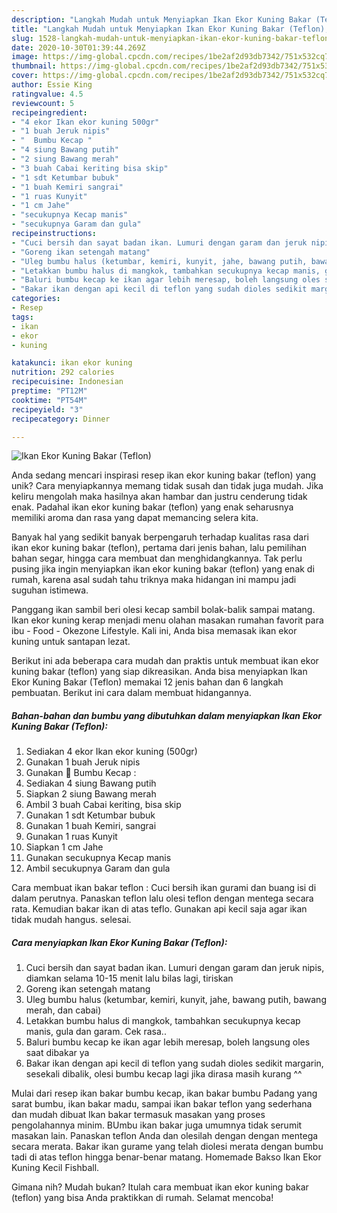 ```yaml
---
description: "Langkah Mudah untuk Menyiapkan Ikan Ekor Kuning Bakar (Teflon), Menggugah Selera"
title: "Langkah Mudah untuk Menyiapkan Ikan Ekor Kuning Bakar (Teflon), Menggugah Selera"
slug: 1528-langkah-mudah-untuk-menyiapkan-ikan-ekor-kuning-bakar-teflon-menggugah-selera
date: 2020-10-30T01:39:44.269Z
image: https://img-global.cpcdn.com/recipes/1be2af2d93db7342/751x532cq70/ikan-ekor-kuning-bakar-teflon-foto-resep-utama.jpg
thumbnail: https://img-global.cpcdn.com/recipes/1be2af2d93db7342/751x532cq70/ikan-ekor-kuning-bakar-teflon-foto-resep-utama.jpg
cover: https://img-global.cpcdn.com/recipes/1be2af2d93db7342/751x532cq70/ikan-ekor-kuning-bakar-teflon-foto-resep-utama.jpg
author: Essie King
ratingvalue: 4.5
reviewcount: 5
recipeingredient:
- "4 ekor Ikan ekor kuning 500gr"
- "1 buah Jeruk nipis"
- "  Bumbu Kecap "
- "4 siung Bawang putih"
- "2 siung Bawang merah"
- "3 buah Cabai keriting bisa skip"
- "1 sdt Ketumbar bubuk"
- "1 buah Kemiri sangrai"
- "1 ruas Kunyit"
- "1 cm Jahe"
- "secukupnya Kecap manis"
- "secukupnya Garam dan gula"
recipeinstructions:
- "Cuci bersih dan sayat badan ikan. Lumuri dengan garam dan jeruk nipis, diamkan selama 10-15 menit lalu bilas lagi, tiriskan"
- "Goreng ikan setengah matang"
- "Uleg bumbu halus (ketumbar, kemiri, kunyit, jahe, bawang putih, bawang merah, dan cabai)"
- "Letakkan bumbu halus di mangkok, tambahkan secukupnya kecap manis, gula dan garam. Cek rasa.."
- "Baluri bumbu kecap ke ikan agar lebih meresap, boleh langsung oles saat dibakar ya"
- "Bakar ikan dengan api kecil di teflon yang sudah dioles sedikit margarin, sesekali dibalik, olesi bumbu kecap lagi jika dirasa masih kurang ^^"
categories:
- Resep
tags:
- ikan
- ekor
- kuning

katakunci: ikan ekor kuning 
nutrition: 292 calories
recipecuisine: Indonesian
preptime: "PT12M"
cooktime: "PT54M"
recipeyield: "3"
recipecategory: Dinner

---
```



![Ikan Ekor Kuning Bakar (Teflon)](https://img-global.cpcdn.com/recipes/1be2af2d93db7342/751x532cq70/ikan-ekor-kuning-bakar-teflon-foto-resep-utama.jpg)

Anda sedang mencari inspirasi resep ikan ekor kuning bakar (teflon) yang unik? Cara menyiapkannya memang tidak susah dan tidak juga mudah. Jika keliru mengolah maka hasilnya akan hambar dan justru cenderung tidak enak. Padahal ikan ekor kuning bakar (teflon) yang enak seharusnya memiliki aroma dan rasa yang dapat memancing selera kita.

Banyak hal yang sedikit banyak berpengaruh terhadap kualitas rasa dari ikan ekor kuning bakar (teflon), pertama dari jenis bahan, lalu pemilihan bahan segar, hingga cara membuat dan menghidangkannya. Tak perlu pusing jika ingin menyiapkan ikan ekor kuning bakar (teflon) yang enak di rumah, karena asal sudah tahu triknya maka hidangan ini mampu jadi suguhan istimewa.

Panggang ikan sambil beri olesi kecap sambil bolak-balik sampai matang. Ikan ekor kuning kerap menjadi menu olahan masakan rumahan favorit para ibu - Food - Okezone Lifestyle. Kali ini, Anda bisa memasak ikan ekor kuning untuk santapan lezat.


Berikut ini ada beberapa cara mudah dan praktis untuk membuat ikan ekor kuning bakar (teflon) yang siap dikreasikan. Anda bisa menyiapkan Ikan Ekor Kuning Bakar (Teflon) memakai 12 jenis bahan dan 6 langkah pembuatan. Berikut ini cara dalam membuat hidangannya.

<!--inarticleads1-->

##### Bahan-bahan dan bumbu yang dibutuhkan dalam menyiapkan Ikan Ekor Kuning Bakar (Teflon):

1. Sediakan 4 ekor Ikan ekor kuning (500gr)
1. Gunakan 1 buah Jeruk nipis
1. Gunakan  🥞 Bumbu Kecap :
1. Sediakan 4 siung Bawang putih
1. Siapkan 2 siung Bawang merah
1. Ambil 3 buah Cabai keriting, bisa skip
1. Gunakan 1 sdt Ketumbar bubuk
1. Gunakan 1 buah Kemiri, sangrai
1. Gunakan 1 ruas Kunyit
1. Siapkan 1 cm Jahe
1. Gunakan secukupnya Kecap manis
1. Ambil secukupnya Garam dan gula


Cara membuat ikan bakar teflon : Cuci bersih ikan gurami dan buang isi di dalam perutnya. Panaskan teflon lalu olesi teflon dengan mentega secara rata. Kemudian bakar ikan di atas teflo. Gunakan api kecil saja agar ikan tidak mudah hangus. selesai. 

<!--inarticleads2-->

##### Cara menyiapkan Ikan Ekor Kuning Bakar (Teflon):

1. Cuci bersih dan sayat badan ikan. Lumuri dengan garam dan jeruk nipis, diamkan selama 10-15 menit lalu bilas lagi, tiriskan
1. Goreng ikan setengah matang
1. Uleg bumbu halus (ketumbar, kemiri, kunyit, jahe, bawang putih, bawang merah, dan cabai)
1. Letakkan bumbu halus di mangkok, tambahkan secukupnya kecap manis, gula dan garam. Cek rasa..
1. Baluri bumbu kecap ke ikan agar lebih meresap, boleh langsung oles saat dibakar ya
1. Bakar ikan dengan api kecil di teflon yang sudah dioles sedikit margarin, sesekali dibalik, olesi bumbu kecap lagi jika dirasa masih kurang ^^


Mulai dari resep ikan bakar bumbu kecap, ikan bakar bumbu Padang yang sarat bumbu, ikan bakar madu, sampai ikan bakar teflon yang sederhana dan mudah dibuat Ikan bakar termasuk masakan yang proses pengolahannya minim. BUmbu ikan bakar juga umumnya tidak serumit masakan lain. Panaskan teflon Anda dan olesilah dengan dengan mentega secara merata. Bakar ikan gurame yang telah diolesi merata dengan bumbu tadi di atas teflon hingga benar-benar matang. Homemade Bakso Ikan Ekor Kuning Kecil Fishball. 

Gimana nih? Mudah bukan? Itulah cara membuat ikan ekor kuning bakar (teflon) yang bisa Anda praktikkan di rumah. Selamat mencoba!
